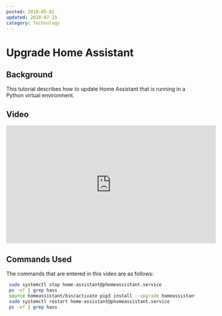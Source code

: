 ```yaml
---
posted: 2018-05-01
updated: 2020-07-15
category: Technology
---
```


# Upgrade Home Assistant

## Background

This tutorial describes how to update Home Assistant that is running in a Python virtual environment.

## Video 
 
 <iframe width="560" height="315" src="https://www.youtube.com/embed/sNarOfJp6_A" frameborder="0" allow="autoplay; encrypted-media" allowfullscreen=""></iframe>

## Commands Used
 
The commands that are entered in this video are as follows:
```bash
 sudo systemctl stop home-assistant@phomeassistant.service
 ps -ef | grep hass
 source homeassistant/bin/activate pip3 install --upgrade homeassistant
 sudo systemctl restart home-assistant@phomeassistant.service
 ps -ef | grep hass
```
